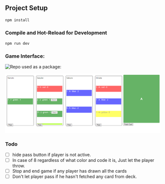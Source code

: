 
## Project Setup

```sh
npm install
```

### Compile and Hot-Reload for Development

```sh
npm run dev
```

### Game Interface:

![Repo used as a package:](https://user-images.githubusercontent.com/49122753/217280008-ddb39a1e-a4a1-489f-a706-bab09bfb1024.png)


![Blazing](./screenshot.png)

### Todo

- [ ] hide pass button if player is not active.
- [ ] In case of 8 regardless of what color and code it is, Just let the player throw.
- [ ] Stop and end game if any player has drawn all the cards
- [ ] Don't let player pass if he hasn't fetched any card from deck.

